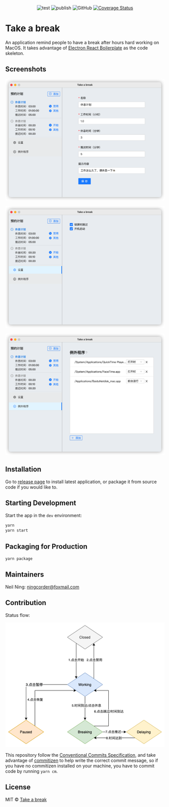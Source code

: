 <div align="center">

![test](https://github.com/neilning-xc/take-a-break/actions/workflows/test.yml/badge.svg)
![publish](https://github.com/neilning-xc/take-a-break/actions/workflows/publish.yml/badge.svg)
![GitHub](https://img.shields.io/github/license/neilning-xc/take-a-break)
[![Coverage Status](https://coveralls.io/repos/github/neilning-xc/take-a-break/badge.svg?branch=master)](https://coveralls.io/github/neilning-xc/take-a-break?branch=master)

</div>

# Take a break

An application remind people to have a break after hours hard working on MacOS.
It takes advantage of [Electron React Boilerplate](https://electron-react-boilerplate.js.org/) as the code skeleton.

## Screenshots

![screen1.png](docs/screen1.png)

![screen2.png](docs/screen2.png)

![screen3.png](docs/screen3.png)

## Installation

Go to [release page](https://github.com/neilning-xc/take-a-break/releases) to install latest application, or package it from source code if you would like to.

## Starting Development

Start the app in the `dev` environment:

```bash
yarn
yarn start
```

## Packaging for Production

```bash
yarn package
```

## Maintainers

Neil Ning: ningcorder@foxmail.com

## Contribution

Status flow:

![status-flow.png](docs/status-flow.png)

This repository follow the [Conventional Commits Specification](https://conventionalcommits.org), and take advantage of [commitizen](https://github.com/commitizen/cz-cli) to help write the correct commit message, so if you have no commitizen installed on your machine, you have to commit code by running `yarn cm`.

## License

MIT © [Take a break](https://github.com/neilning-xc/take-a-break)
